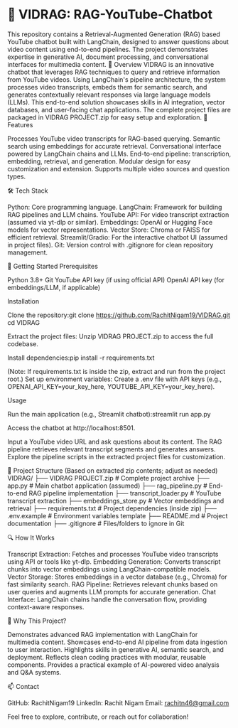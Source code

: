 # 🎥 VIDRAG: RAG-YouTube-Chatbot
This repository contains a Retrieval-Augmented Generation (RAG) based YouTube chatbot built with LangChain, designed to answer questions about video content using end-to-end pipelines. The project demonstrates expertise in generative AI, document processing, and conversational interfaces for multimedia content.
📖 Overview
VIDRAG is an innovative chatbot that leverages RAG techniques to query and retrieve information from YouTube videos. Using LangChain's pipeline architecture, the system processes video transcripts, embeds them for semantic search, and generates contextually relevant responses via large language models (LLMs). This end-to-end solution showcases skills in AI integration, vector databases, and user-facing chat applications. The complete project files are packaged in VIDRAG PROJECT.zip for easy setup and exploration.
🎯 Features

Processes YouTube video transcripts for RAG-based querying.
Semantic search using embeddings for accurate retrieval.
Conversational interface powered by LangChain chains and LLMs.
End-to-end pipeline: transcription, embedding, retrieval, and generation.
Modular design for easy customization and extension.
Supports multiple video sources and question types.

🛠️ Tech Stack

Python: Core programming language.
LangChain: Framework for building RAG pipelines and LLM chains.
YouTube API: For video transcript extraction (assumed via yt-dlp or similar).
Embeddings: OpenAI or Hugging Face models for vector representations.
Vector Store: Chroma or FAISS for efficient retrieval.
Streamlit/Gradio: For the interactive chatbot UI (assumed in project files).
Git: Version control with .gitignore for clean repository management.

🚀 Getting Started
Prerequisites

Python 3.8+
Git
YouTube API key (if using official API)
OpenAI API key (for embeddings/LLM, if applicable)

Installation

Clone the repository:git clone https://github.com/RachitNigam19/VIDRAG.git
cd VIDRAG


Extract the project files:
Unzip VIDRAG PROJECT.zip to access the full codebase.


Install dependencies:pip install -r requirements.txt

(Note: If requirements.txt is inside the zip, extract and run from the project root.)
Set up environment variables:
Create a .env file with API keys (e.g., OPENAI_API_KEY=your_key_here, YOUTUBE_API_KEY=your_key_here).



Usage

Run the main application (e.g., Streamlit chatbot):streamlit run app.py


Access the chatbot at http://localhost:8501.


Input a YouTube video URL and ask questions about its content.
The RAG pipeline retrieves relevant transcript segments and generates answers.
Explore the pipeline scripts in the extracted project files for customization.

📂 Project Structure
(Based on extracted zip contents; adjust as needed)
VIDRAG/
├── VIDRAG PROJECT.zip           # Complete project archive
├── app.py                       # Main chatbot application (assumed)
├── rag_pipeline.py              # End-to-end RAG pipeline implementation
├── transcript_loader.py         # YouTube transcript extraction
├── embeddings_store.py          # Vector embeddings and retrieval
├── requirements.txt             # Project dependencies (inside zip)
├── .env.example                 # Environment variables template
├── README.md                    # Project documentation
├── .gitignore                   # Files/folders to ignore in Git

🔍 How It Works

Transcript Extraction: Fetches and processes YouTube video transcripts using API or tools like yt-dlp.
Embedding Generation: Converts transcript chunks into vector embeddings using LangChain-compatible models.
Vector Storage: Stores embeddings in a vector database (e.g., Chroma) for fast similarity search.
RAG Pipeline: Retrieves relevant chunks based on user queries and augments LLM prompts for accurate generation.
Chat Interface: LangChain chains handle the conversation flow, providing context-aware responses.

🌟 Why This Project?

Demonstrates advanced RAG implementation with LangChain for multimedia content.
Showcases end-to-end AI pipeline from data ingestion to user interaction.
Highlights skills in generative AI, semantic search, and deployment.
Reflects clean coding practices with modular, reusable components.
Provides a practical example of AI-powered video analysis and Q&A systems.

📫 Contact

GitHub: RachitNigam19
LinkedIn: Rachit Nigam
Email: rachitn46@gmail.com

Feel free to explore, contribute, or reach out for collaboration!
